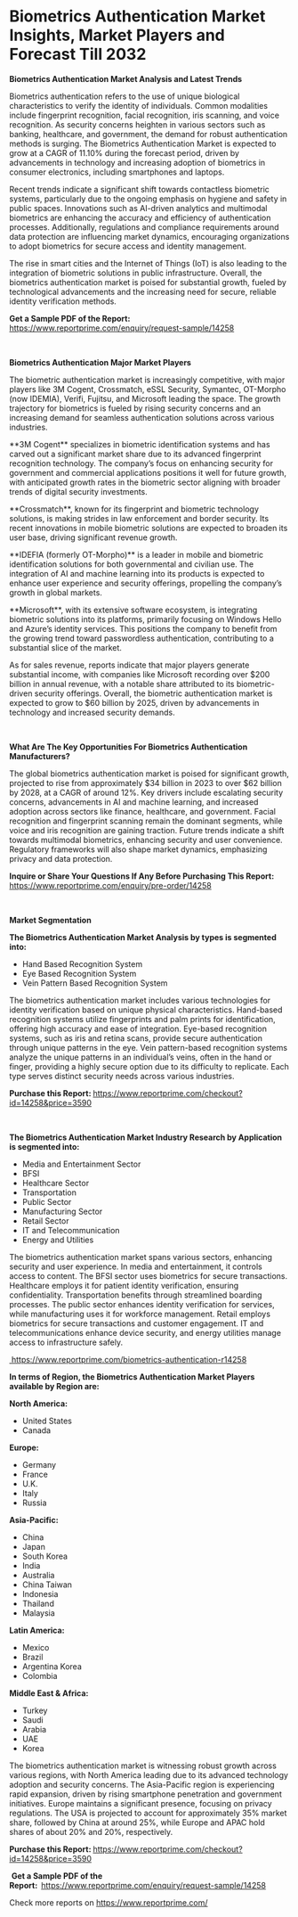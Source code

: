 <p><h1>Biometrics Authentication Market Insights, Market Players and Forecast Till 2032</h1></p><p><strong>Biometrics Authentication Market Analysis and Latest Trends</strong></p>
<p><p>Biometrics authentication refers to the use of unique biological characteristics to verify the identity of individuals. Common modalities include fingerprint recognition, facial recognition, iris scanning, and voice recognition. As security concerns heighten in various sectors such as banking, healthcare, and government, the demand for robust authentication methods is surging. The Biometrics Authentication Market is expected to grow at a CAGR of 11.10% during the forecast period, driven by advancements in technology and increasing adoption of biometrics in consumer electronics, including smartphones and laptops.</p><p>Recent trends indicate a significant shift towards contactless biometric systems, particularly due to the ongoing emphasis on hygiene and safety in public spaces. Innovations such as AI-driven analytics and multimodal biometrics are enhancing the accuracy and efficiency of authentication processes. Additionally, regulations and compliance requirements around data protection are influencing market dynamics, encouraging organizations to adopt biometrics for secure access and identity management.</p><p>The rise in smart cities and the Internet of Things (IoT) is also leading to the integration of biometric solutions in public infrastructure. Overall, the biometrics authentication market is poised for substantial growth, fueled by technological advancements and the increasing need for secure, reliable identity verification methods.</p></p>
<p><strong>Get a Sample PDF of the Report:&nbsp;</strong> <a href="https://www.reportprime.com/enquiry/request-sample/14258?utm_campaign=2518&utm_medium=2&utm_source=Github&utm_content=ia&utm_term=20032025&utm_id=biometrics-authentication">https://www.reportprime.com/enquiry/request-sample/14258</a></p>
<p>&nbsp;</p>
<p><strong>Biometrics Authentication Major Market Players</strong></p>
<p><p>The biometric authentication market is increasingly competitive, with major players like 3M Cogent, Crossmatch, eSSL Security, Symantec, OT-Morpho (now IDEMIA), Verifi, Fujitsu, and Microsoft leading the space. The growth trajectory for biometrics is fueled by rising security concerns and an increasing demand for seamless authentication solutions across various industries.</p><p>**3M Cogent** specializes in biometric identification systems and has carved out a significant market share due to its advanced fingerprint recognition technology. The company’s focus on enhancing security for government and commercial applications positions it well for future growth, with anticipated growth rates in the biometric sector aligning with broader trends of digital security investments.</p><p>**Crossmatch**, known for its fingerprint and biometric technology solutions, is making strides in law enforcement and border security. Its recent innovations in mobile biometric solutions are expected to broaden its user base, driving significant revenue growth.</p><p>**IDEFIA (formerly OT-Morpho)** is a leader in mobile and biometric identification solutions for both governmental and civilian use. The integration of AI and machine learning into its products is expected to enhance user experience and security offerings, propelling the company’s growth in global markets.</p><p>**Microsoft**, with its extensive software ecosystem, is integrating biometric solutions into its platforms, primarily focusing on Windows Hello and Azure’s identity services. This positions the company to benefit from the growing trend toward passwordless authentication, contributing to a substantial slice of the market.</p><p>As for sales revenue, reports indicate that major players generate substantial income, with companies like Microsoft recording over $200 billion in annual revenue, with a notable share attributed to its biometric-driven security offerings. Overall, the biometric authentication market is expected to grow to $60 billion by 2025, driven by advancements in technology and increased security demands.</p></p>
<p>&nbsp;</p>
<p><strong>What Are The Key Opportunities For Biometrics Authentication Manufacturers?</strong></p>
<p><p>The global biometrics authentication market is poised for significant growth, projected to rise from approximately $34 billion in 2023 to over $62 billion by 2028, at a CAGR of around 12%. Key drivers include escalating security concerns, advancements in AI and machine learning, and increased adoption across sectors like finance, healthcare, and government. Facial recognition and fingerprint scanning remain the dominant segments, while voice and iris recognition are gaining traction. Future trends indicate a shift towards multimodal biometrics, enhancing security and user convenience. Regulatory frameworks will also shape market dynamics, emphasizing privacy and data protection.</p></p>
<p><strong>Inquire or Share Your Questions If Any Before Purchasing This Report:</strong> <a href="https://www.reportprime.com/enquiry/pre-order/14258?utm_campaign=2518&utm_medium=2&utm_source=Github&utm_content=ia&utm_term=20032025&utm_id=biometrics-authentication">https://www.reportprime.com/enquiry/pre-order/14258</a></p>
<p>&nbsp;</p>
<p><strong>Market Segmentation</strong></p>
<p><strong>The Biometrics Authentication Market Analysis by types is segmented into:</strong></p>
<p><ul><li>Hand Based Recognition System</li><li>Eye Based Recognition System</li><li>Vein Pattern Based Recognition System</li></ul></p>
<p><p>The biometrics authentication market includes various technologies for identity verification based on unique physical characteristics. Hand-based recognition systems utilize fingerprints and palm prints for identification, offering high accuracy and ease of integration. Eye-based recognition systems, such as iris and retina scans, provide secure authentication through unique patterns in the eye. Vein pattern-based recognition systems analyze the unique patterns in an individual’s veins, often in the hand or finger, providing a highly secure option due to its difficulty to replicate. Each type serves distinct security needs across various industries.</p></p>
<p><strong>Purchase this Report:&nbsp;</strong><a href="https://www.reportprime.com/checkout?id=14258&price=3590&utm_campaign=2518&utm_medium=2&utm_source=Github&utm_content=ia&utm_term=20032025&utm_id=biometrics-authentication">https://www.reportprime.com/checkout?id=14258&price=3590</a></p>
<p>&nbsp;</p>
<p><strong>The Biometrics Authentication Market Industry Research by Application is segmented into:</strong></p>
<p><ul><li>Media and Entertainment Sector</li><li>BFSI</li><li>Healthcare Sector</li><li>Transportation</li><li>Public Sector</li><li>Manufacturing Sector</li><li>Retail Sector</li><li>IT and Telecommunication</li><li>Energy and Utilities</li></ul></p>
<p><p>The biometrics authentication market spans various sectors, enhancing security and user experience. In media and entertainment, it controls access to content. The BFSI sector uses biometrics for secure transactions. Healthcare employs it for patient identity verification, ensuring confidentiality. Transportation benefits through streamlined boarding processes. The public sector enhances identity verification for services, while manufacturing uses it for workforce management. Retail employs biometrics for secure transactions and customer engagement. IT and telecommunications enhance device security, and energy utilities manage access to infrastructure safely.</p></p>
<p><a href="https://www.reportprime.com/biometrics-authentication-r14258?utm_campaign=2518&utm_medium=2&utm_source=Github&utm_content=ia&utm_term=20032025&utm_id=biometrics-authentication">&nbsp;https://www.reportprime.com/biometrics-authentication-r14258</a></p>
<p><strong>In terms of Region, the Biometrics Authentication Market Players available by Region are:</strong></p>
<p>
    <p> <strong> North America: </strong>
        <ul>
            <li>United States</li>
            <li>Canada</li>
        </ul>
        </p> 
    <p> <strong> Europe: </strong>
        <ul>
            <li>Germany</li>
            <li>France</li>
            <li>U.K.</li>
            <li>Italy</li>
            <li>Russia</li>
        </ul>
        </p> 
    <p> <strong> Asia-Pacific: </strong>
        <ul>
            <li>China</li>
            <li>Japan</li>
            <li>South Korea</li>
            <li>India</li>
            <li>Australia</li>
            <li>China Taiwan</li>
            <li>Indonesia</li>
            <li>Thailand</li>
            <li>Malaysia</li>
        </ul>
        </p> 
    <p> <strong> Latin America: </strong>
        <ul>
            <li>Mexico</li>
            <li>Brazil</li>
            <li>Argentina Korea</li>
            <li>Colombia</li>
        </ul>
        </p> 
    <p> <strong> Middle East & Africa: </strong>
        <ul>
            <li>Turkey</li>
            <li>Saudi</li>
            <li>Arabia</li>
            <li>UAE</li>
            <li>Korea</li>
        </ul>
    </p>
    </p>
<p><p>The biometrics authentication market is witnessing robust growth across various regions, with North America leading due to its advanced technology adoption and security concerns. The Asia-Pacific region is experiencing rapid expansion, driven by rising smartphone penetration and government initiatives. Europe maintains a significant presence, focusing on privacy regulations. The USA is projected to account for approximately 35% market share, followed by China at around 25%, while Europe and APAC hold shares of about 20% and 20%, respectively.</p></p>
<p><strong>Purchase this Report: </strong><a href="https://www.reportprime.com/checkout?id=14258&price=3590&utm_campaign=2518&utm_medium=2&utm_source=Github&utm_content=ia&utm_term=20032025&utm_id=biometrics-authentication">https://www.reportprime.com/checkout?id=14258&price=3590</a></p>
<p>&nbsp;<strong>Get a Sample PDF of the Report:&nbsp;&nbsp;</strong><a href="https://www.reportprime.com/enquiry/request-sample/14258?utm_campaign=2518&utm_medium=2&utm_source=Github&utm_content=ia&utm_term=20032025&utm_id=biometrics-authentication">https://www.reportprime.com/enquiry/request-sample/14258</a></p>
<p><strong></strong></p>
<p>Check more reports on <a href="https://www.reportprime.com/?utm_campaign=2518&utm_medium=2&utm_source=Github&utm_content=ia&utm_term=20032025&utm_id=biometrics-authentication">https://www.reportprime.com/</a></p>